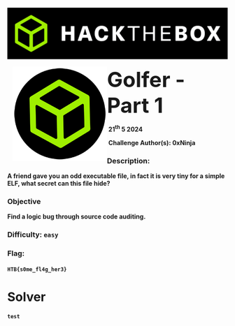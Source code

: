 ![](images/banner.png)



<img src="images/htb.png" style="margin-left: 20px; zoom: 60%;" align=left />    	<font size="10"> <b>Golfer - Part 1<b></font>

​		21<sup>th</sup> 5 2024

​		Challenge Author(s): 
   0xNinja
​		

 



### Description:

A friend gave you an odd executable file, in fact it is very tiny for a simple ELF, what secret can this file hide?

### Objective

Find a logic bug through source code auditing.

### Difficulty: `easy`

### Flag:

`HTB{s0me_fl4g_her3}`


# Solver

```python
test
```

